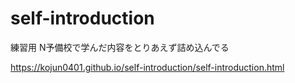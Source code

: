 # self-introduction
練習用 N予備校で学んだ内容をとりあえず詰め込んでる

https://kojun0401.github.io/self-introduction/self-introduction.html
